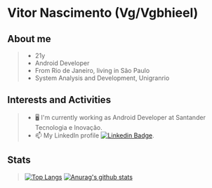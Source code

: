 
# Vitor Nascimento (Vg/Vgbhieel)
## About me

> * 21y
> * Android Developer
> * From Rio de Janeiro, living in São Paulo
> * System Analysis and Development, Unigranrio

## Interests and Activities

> - :desktop_computer: I'm currently working as Android Developer at Santander Tecnologia e Inovação.
> - 📫 My LinkedIn profile [![Linkedin Badge](https://img.shields.io/badge/-here-blue?style=flat-square&logo=Linkedin&logoColor=white&link=https://www.linkedin.com/in/vgbhieel/)](https://www.linkedin.com/in/vgbhieel/).

## Stats

> [![Top Langs](https://github-readme-stats.vercel.app/api/top-langs/?username=Vgbhieel&exclude_repo=portfolio-tcb,vgbhieel.github.io&show_icons=true&hide=html,teX&theme=dracula)](https://github.com/anuraghazra/github-readme-stats) [![Anurag's github stats](https://github-readme-stats.vercel.app/api?username=vgbhieel&show_icons=true&theme=dracula)](https://github.com/anuraghazra/github-readme-stats)
